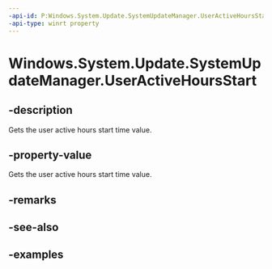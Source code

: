 ```yaml
---
-api-id: P:Windows.System.Update.SystemUpdateManager.UserActiveHoursStart
-api-type: winrt property
---
```


<!-- Property syntax.
public TimeSpan UserActiveHoursStart { get; }
-->

# Windows.System.Update.SystemUpdateManager.UserActiveHoursStart

## -description
Gets the user active hours start time value.

## -property-value
Gets the user active hours start time value.

## -remarks

## -see-also

## -examples

